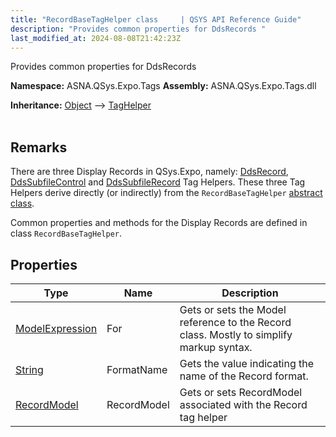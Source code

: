 ```yaml
---
title: "RecordBaseTagHelper class     | QSYS API Reference Guide"
description: "Provides common properties for DdsRecords "
last_modified_at: 2024-08-08T21:42:23Z
---
```


Provides common properties for DdsRecords

**Namespace:** ASNA.QSys.Expo.Tags
**Assembly:** ASNA.QSys.Expo.Tags.dll

**Inheritance:** [Object](https://docs.microsoft.com/en-us/dotnet/api/system.object) --> [TagHelper](https://learn.microsoft.com/en-us/dotnet/api/microsoft.aspnetcore.razor.taghelpers.taghelper?view=aspnetcore-8.0)
<br>
<br>

## Remarks

There are three Display Records in QSys.Expo, namely: [DdsRecord](/reference/expo/qsys-expo-tags/dds-record-tag-helper.html), [DdsSubfileControl](/reference/expo/qsys-expo-tags/dds-subfile-control-tag-helper.html) and [DdsSubfileRecord](/reference/expo/qsys-expo-tags/dds-subfile-record-tag-helper.html) Tag Helpers. These three Tag Helpers derive directly (or indirectly) from the `RecordBaseTagHelper` [abstract class](https://docs.microsoft.com/en-us/dotnet/csharp/programming-guide/classes-and-structs/abstract-and-sealed-classes-and-class-members).

Common properties and methods for the Display Records are defined in class `RecordBaseTagHelper`.

## Properties

| Type | Name | Description
| --- | --- | --- 
| [ModelExpression](https://docs.microsoft.com/en-us/dotnet/api/microsoft.aspnetcore.mvc.viewfeatures.modelexpression) | For | Gets or sets the Model reference to the Record class. Mostly to simplify markup syntax.  |
| [String](https://learn.microsoft.com/en-us/dotnet/api/system.string?view=net-8.0) | FormatName | Gets the value indicating the name of the Record format. |
| [RecordModel](/reference/expo/qsys-expo-model/record-model.html) | RecordModel | Gets or sets RecordModel associated with the Record tag helper |
